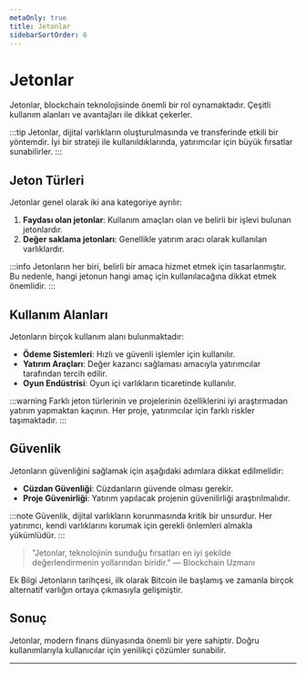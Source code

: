 ```yaml
---
metaOnly: true
title: Jetonlar
sidebarSortOrder: 6
---
```


# Jetonlar

Jetonlar, blockchain teknolojisinde önemli bir rol oynamaktadır. Çeşitli kullanım alanları ve avantajları ile dikkat çekerler. 

:::tip
Jetonlar, dijital varlıkların oluşturulmasında ve transferinde etkili bir yöntemdir. İyi bir strateji ile kullanıldıklarında, yatırımcılar için büyük fırsatlar sunabilirler.
:::

## Jeton Türleri

Jetonlar genel olarak iki ana kategoriye ayrılır:

1. **Faydası olan jetonlar**: Kullanım amaçları olan ve belirli bir işlevi bulunan jetonlardır. 
2. **Değer saklama jetonları**: Genellikle yatırım aracı olarak kullanılan varlıklardır. 

:::info
Jetonların her biri, belirli bir amaca hizmet etmek için tasarlanmıştır. Bu nedenle, hangi jetonun hangi amaç için kullanılacağına dikkat etmek önemlidir.
:::

## Kullanım Alanları

Jetonların birçok kullanım alanı bulunmaktadır:

- **Ödeme Sistemleri**: Hızlı ve güvenli işlemler için kullanılır.
- **Yatırım Araçları**: Değer kazancı sağlaması amacıyla yatırımcılar tarafından tercih edilir.
- **Oyun Endüstrisi**: Oyun içi varlıkların ticaretinde kullanılır.

:::warning
Farklı jeton türlerinin ve projelerinin özelliklerini iyi araştırmadan yatırım yapmaktan kaçının. Her proje, yatırımcılar için farklı riskler taşımaktadır.
:::

## Güvenlik

Jetonların güvenliğini sağlamak için aşağıdaki adımlara dikkat edilmelidir:

- **Cüzdan Güvenliği**: Cüzdanların güvende olması gerekir.
- **Proje Güvenirliği**: Yatırım yapılacak projenin güvenilirliği araştırılmalıdır.

:::note
Güvenlik, dijital varlıkların korunmasında kritik bir unsurdur. Her yatırımcı, kendi varlıklarını korumak için gerekli önlemleri almakla yükümlüdür.
:::

> "Jetonlar, teknolojinin sunduğu fırsatları en iyi şekilde değerlendirmenin yollarından biridir." — Blockchain Uzmanı


Ek Bilgi
Jetonların tarihçesi, ilk olarak Bitcoin ile başlamış ve zamanla birçok alternatif varlığın ortaya çıkmasıyla gelişmiştir.


## Sonuç

Jetonlar, modern finans dünyasında önemli bir yere sahiptir. Doğru kullanımlarıyla kullanıcılar için yenilikçi çözümler sunabilir. 

---